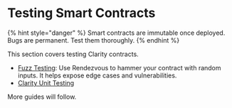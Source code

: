 # Testing Smart Contracts

{% hint style="danger" %}
Smart contracts are immutable once deployed. Bugs are permanent. Test them thoroughly.
{% endhint %}

This section covers testing Clarity contracts.

* [Fuzz Testing](fuzz-testing.md): Use Rendezvous to hammer your contract with random inputs. It helps expose edge cases and vulnerabilities.
* [Clarity Unit Testing](https://github.com/stacks-network/clarunit)

More guides will follow.
